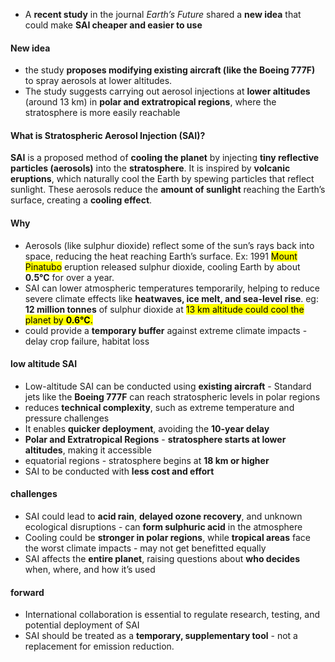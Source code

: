 - A **recent study** in the journal _Earth’s Future_ shared a **new idea** that could make **SAI cheaper and easier to use**
#### New idea
- the study **proposes modifying existing aircraft (like the Boeing 777F)** to spray aerosols at lower altitudes.
- The study suggests carrying out aerosol injections at **lower altitudes** (around 13 km) in **polar and extratropical regions**, where the stratosphere is more easily reachable

#### **What is Stratospheric Aerosol Injection (SAI)?**

**SAI** is a proposed method of **cooling the planet** by injecting **tiny reflective particles (aerosols)** into the **stratosphere**. It is inspired by **volcanic eruptions**, which naturally cool the Earth by spewing particles that reflect sunlight. These aerosols reduce the **amount of sunlight** reaching the Earth’s surface, creating a **cooling effect**.

#### Why 
- Aerosols (like sulphur dioxide) reflect some of the sun’s rays back into space, reducing the heat reaching Earth’s surface. Ex: 1991 <mark class="hltr-boom-bam">Mount Pinatubo</mark> eruption released sulphur dioxide, cooling Earth by about **0.5°C** for over a year.
- SAI can lower atmospheric temperatures temporarily, helping to reduce severe climate effects like **heatwaves, ice melt, and sea-level rise**. eg: **12 million tonnes** of sulphur dioxide at <mark class="hltr-boom-bam">13 km altitude could cool the planet by **0.6°C**.</mark>
- could provide a **temporary buffer** against extreme climate impacts - delay crop failure, habitat loss

#### low altitude SAI
- Low-altitude SAI can be conducted using **existing aircraft** - Standard jets like the **Boeing 777F** can reach stratospheric levels in polar regions
- reduces **technical complexity**, such as extreme temperature and pressure challenges
- It enables **quicker deployment**, avoiding the **10-year delay**
- **Polar and Extratropical Regions** - **stratosphere starts at lower altitudes**, making it accessible
- equatorial regions - stratosphere begins at **18 km or higher**
- SAI to be conducted with **less cost and effort**


#### challenges
- SAI could lead to **acid rain**, **delayed ozone recovery**, and unknown ecological disruptions - can **form sulphuric acid** in the atmosphere
- Cooling could be **stronger in polar regions**, while **tropical areas** face the worst climate impacts - may not get benefitted equally
- SAI affects the **entire planet**, raising questions about **who decides** when, where, and how it’s used

#### forward
- International collaboration is essential to regulate research, testing, and potential deployment of SAI
- SAI should be treated as a **temporary, supplementary tool** - not a replacement for emission reduction.

